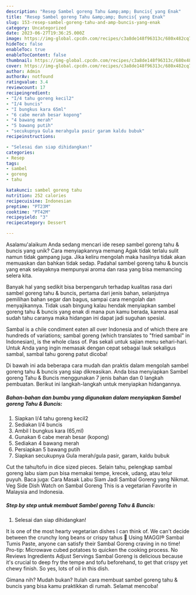 ```yaml
---
description: "Resep Sambel goreng Tahu &amp;amp; Buncis{ yang Enak"
title: "Resep Sambel goreng Tahu &amp;amp; Buncis{ yang Enak"
slug: 153-resep-sambel-goreng-tahu-and-amp-buncis-yang-enak
category: Uncategorized
date: 2023-06-27T19:36:25.000Z
image: https://img-global.cpcdn.com/recipes/c3a8de148f96313c/680x482cq70/sambel-goreng-tahu-buncis-foto-resep-utama.jpg
hideToc: false
enableToc: true
enableTocContent: false
thumbnail: https://img-global.cpcdn.com/recipes/c3a8de148f96313c/680x482cq70/sambel-goreng-tahu-buncis-foto-resep-utama.jpg
cover: https://img-global.cpcdn.com/recipes/c3a8de148f96313c/680x482cq70/sambel-goreng-tahu-buncis-foto-resep-utama.jpg
author: Admin
authorAv: notfound
ratingvalue: 3.4
reviewcount: 17
recipeingredient:
- "I/4 tahu goreng kecil2"
- "I/4 buncis"
- "I bungkus kara 65ml"
- "6 cabe merah besar kopong"
- "4 bawang merah"
- "5 bawang putih"
- "secukupnya Gula merahgula pasir garam kaldu bubuk"
recipeinstructions:

- "Selesai dan siap dihidangkan!"
categories:
- Resep
tags:
- sambel
- goreng
- tahu

katakunci: sambel goreng tahu 
nutrition: 252 calories
recipecuisine: Indonesian
preptime: "PT23M"
cooktime: "PT42M"
recipeyield: "3"
recipecategory: Dessert

---
```



Asalamu'alaikum Anda sedang mencari ide resep sambel goreng tahu &amp; buncis yang unik? Cara menyiapkannya memang Agak tidak terlalu sulit namun tidak gampang juga. Jika keliru mengolah maka hasilnya tidak akan memuaskan dan bahkan tidak sedap. Padahal sambel goreng tahu &amp; buncis yang enak selayaknya mempunyai aroma dan rasa yang bisa memancing selera kita.


Banyak hal yang sedikit bisa berpengaruh terhadap kualitas rasa dari sambel goreng tahu &amp; buncis, pertama dari jenis bahan, selanjutnya pemilihan bahan segar dan bagus, sampai cara mengolah dan menyajikannya. Tidak usah bingung kalau hendak menyiapkan sambel goreng tahu &amp; buncis yang enak di mana pun kamu berada, karena asal sudah tahu caranya maka hidangan ini dapat jadi suguhan spesial.

Sambal is a chile condiment eaten all over Indonesia and of which there are hundreds of variations; sambal goreng (which translates to &#34;fried sambal&#34; in Indonesian), is the whole class of. Pas sekali untuk sajian menu sehari-hari. Untuk Anda yang ingin memasak dengan cepat sebagai lauk sekaligus sambal, sambal tahu goreng patut dicoba!


Di bawah ini ada beberapa cara mudah dan praktis dalam mengolah sambel goreng tahu &amp; buncis yang siap dikreasikan. Anda bisa menyiapkan Sambel goreng Tahu &amp; Buncis menggunakan 7 jenis bahan dan 0 langkah pembuatan. Berikut ini langkah-langkah untuk menyiapkan hidangannya.

<!--inarticleads1-->

##### Bahan-bahan dan bumbu yang digunakan dalam menyiapkan Sambel goreng Tahu &amp; Buncis:

1. Siapkan I/4 tahu goreng kecil2
1. Sediakan I/4 buncis
1. Ambil I bungkus kara (65,ml)
1. Gunakan 6 cabe merah besar (kopong)
1. Sediakan 4 bawang merah
1. Persiapkan 5 bawang putih
1. Siapkan secukupnya Gula merah/gula pasir, garam, kaldu bubuk


Cut the tahu/tofu in dice sized pieces. Selain tahu, pelengkap sambal goreng labu siam pun bisa memakai tempe, krecek, udang, atau telur puyuh. Baca juga: Cara Masak Labu Siam Jadi Sambal Goreng yang Nikmat. Veg Side Dish Watch on Sambal Goreng This is a vegetarian Favorite in Malaysia and Indonesia. 

<!--inarticleads2-->

##### Step by step untuk membuat Sambel goreng Tahu &amp; Buncis:


1. Selesai dan siap dihidangkan!

It is one of the most hearty vegetarian dishes I can think of. We can&#39;t decide between the crunchy long beans or crispy tahus 🤤 Using MAGGI® Sambal Tumis Paste, anyone can satisfy their Sambal Goreng craving in no time! Pro-tip: Microwave cubed potatoes to quicken the cooking process. No Reviews Ingredients Adjust Servings Sambal Goreng is delicious because it&#39;s crucial to deep fry the tempe and tofu beforehand, to get that crispy yet chewy finish. So yes, lots of oil in this dish. 

Gimana nih? Mudah bukan? Itulah cara membuat sambel goreng tahu &amp; buncis yang bisa kamu praktikkan di rumah. Selamat mencoba!
